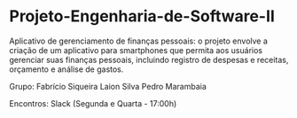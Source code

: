 # Projeto-Engenharia-de-Software-II

Aplicativo de gerenciamento de finanças pessoais: o projeto envolve a criação de um aplicativo para smartphones que permita aos usuários gerenciar suas finanças pessoais, incluindo registro de despesas e receitas, orçamento e análise de gastos.

Grupo: 
Fabrício Siqueira
Laion Silva
Pedro Marambaia

Encontros:
Slack
(Segunda e Quarta - 17:00h)

